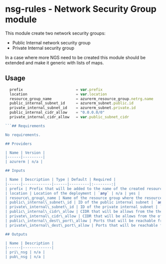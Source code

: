 # nsg-rules - Network Security Group module

This module create two network security groups:

- Public Internal network security group
- Private Internal security group

In a case where more NGS need to be created this module should be extended and make it generic with lists of maps.

## Usage

```javascript
  prefix                        = var.prefix
  location                      = var.location
  resource_group_name           = azurerm_resource_group.netrg.name
  public_internal_subnet_id     = azurerm_subnet.public.id
  private_internal_subnet_id    = azurerm_subnet.private.id
  public_internal_cidr_allow    = "0.0.0.0/0"
  private_internal_cidr_allow   = var.public_subnet_cidr

```## Requirements

No requirements.

## Providers

| Name | Version |
|------|---------|
| azurerm | n/a |

## Inputs

| Name | Description | Type | Default | Required |
|------|-------------|------|---------|:--------:|
| prefix | Prefix that will be added to the name of the created resources | `any` | n/a | yes |
| location | Location of the deployment | `any` | n/a | yes |
| resource\_group\_name | Name of the resource group where the resources will be created | `any` | n/a | yes |
| public\_internal\_subnet\_id | ID of the public internal subnet | `any` | n/a | yes |
| private\_internal\_subnet\_id | ID of the private internal subnet | `any` | n/a | yes |
| public\_internal\_cidr\_allow | CIDR that will be allows from the the public internal subnet | `any` | n/a | yes |
| private\_internal\_cidr\_allow | CIDR that will be allows from the of the private internal subnet | `any` | n/a | yes |
| public\_internal\_dest\_port\_allow | Ports that will be reachable from the previously passed cidr | `string` | `"*"` | no |
| private\_internal\_dest\_port\_allow | Ports that will be reachable from the previously passed cidr | `string` | `"*"` | no |

## Outputs

| Name | Description |
|------|-------------|
| pri\_nsg | n/a |
| pub\_nsg | n/a |

